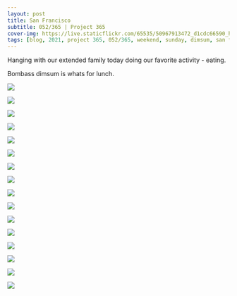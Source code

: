 ```yaml
---
layout: post
title: San Francisco
subtitle: 052/365 | Project 365
cover-img: https://live.staticflickr.com/65535/50967913472_d1cdc66590_h.jpg
tags: [blog, 2021, project 365, 052/365, weekend, sunday, dimsum, san francisco]
---
```

Hanging with our extended family today doing our favorite activity - eating. 

Bombass dimsum is whats for lunch.
<p class="post-img-wrap">
  <img src="https://live.staticflickr.com/65535/50967906632_769f5318a2_h.jpg">
</p>
<p class="post-img-wrap">
  <img src="https://live.staticflickr.com/65535/50967092988_7a48285665_h.jpg">
</p>
<p class="post-img-wrap">
  <img src="https://live.staticflickr.com/65535/50967091328_a3fbcc645c_h.jpg">
</p>
<p class="post-img-wrap">
  <img src="https://live.staticflickr.com/65535/50967907322_46dcbddb12_h.jpg">
</p>
<p class="post-img-wrap">
  <img src="https://live.staticflickr.com/65535/50967800541_51b5400e06_h.jpg">
</p>
<p class="post-img-wrap">
  <img src="https://live.staticflickr.com/65535/50967904262_0033cd2fe1_h.jpg">
</p>
<p class="post-img-wrap">
  <img src="https://live.staticflickr.com/65535/50967092263_68278bbfbe_h.jpg">
</p>
<p class="post-img-wrap">
  <img src="https://live.staticflickr.com/65535/50967092438_8bef269d81_h.jpg">
</p>
<p class="post-img-wrap">
  <img src="https://live.staticflickr.com/65535/50967095238_9f786f6c4a_h.jpg">
</p>
<p class="post-img-wrap">
  <img src="https://live.staticflickr.com/65535/50967801551_04d87ee1ec_h.jpg">
</p>
<p class="post-img-wrap">
  <img src="https://live.staticflickr.com/65535/50968632756_ed25f3dcc4_o.jpg">
</p>
<p class="post-img-wrap">
  <img src="https://live.staticflickr.com/65535/50968815547_d48ea82e4e_h.jpg">
</p>
<p class="post-img-wrap">
  <img src="https://live.staticflickr.com/65535/50968743017_dd853d9a83_o.jpg">
</p>
<p class="post-img-wrap">
  <img src="https://live.staticflickr.com/65535/50967914787_64922730bf_h.jpg">
</p>
<p class="post-img-wrap">
  <img src="https://live.staticflickr.com/65535/50967914502_a81c52a2ea_h.jpg">
</p>
<p class="post-img-wrap">
  <img src="https://live.staticflickr.com/65535/50967805896_0fdc1ebcc3_h.jpg">
</p>
